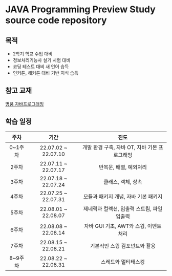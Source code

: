 # JAVA Programming Preview Study source code repository
## 목적
- 2학기 학교 수업 대비
- 정보처리기능사 실기 시험 대비
- 코딩 테스트 대비 새 언어 습득
- 인커톤, 해커톤 대비 기반 지식 습득
## 참고 교재
[명품 자바프로그래밍](https://www.booksr.co.kr/html/book/book.asp?seq=697068)
## 학습 일정
|주차|기간|진도|
|:---:|:---:|:---:|
0~1주차|22.07.02 ~ 22.07.10|개발 환경 구축, 자바 OT, 자바 기본 프로그래밍|
2주차|22.07.11 ~ 22.07.17|반복문, 배열, 예외처리|
3주차|22.07.18 ~ 22.07.24|클래스, 객체, 상속|
4주차|22.07.25 ~ 22.07.31|모듈과 패키지 개념, 자바 기본 패키지|
5주차|22.08.01 ~ 22.08.07|제네릭과 컬렉션, 입출력 스트림, 파일 입출력|
6주차|22.08.08 ~ 22.08.14|자바 GUI 기초, AWT와 스윙, 이벤트 처리|
7주차|22.08.15 ~ 22.08.21|기본적인 스윙 컴포넌트와 활용|
8~9주차|22.08.22 ~ 22.08.31|스레드와 멀티태스킹|
